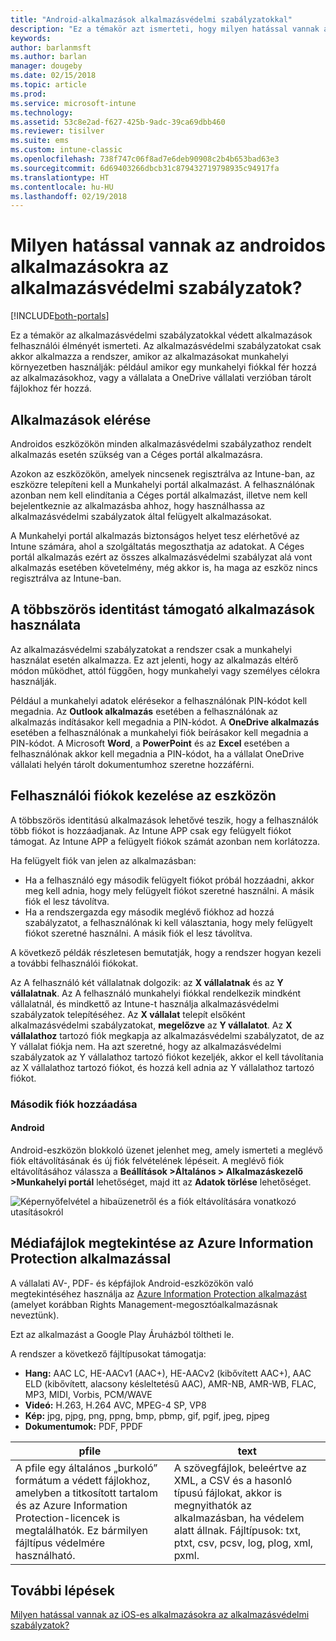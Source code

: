 ```yaml
---
title: "Android-alkalmazások alkalmazásvédelmi szabályzatokkal"
description: "Ez a témakör azt ismerteti, hogy milyen hatással vannak az alkalmazásokra az alkalmazásvédelmi szabályzatok."
keywords: 
author: barlanmsft
ms.author: barlan
manager: dougeby
ms.date: 02/15/2018
ms.topic: article
ms.prod: 
ms.service: microsoft-intune
ms.technology: 
ms.assetid: 53c8e2ad-f627-425b-9adc-39ca69dbb460
ms.reviewer: tisilver
ms.suite: ems
ms.custom: intune-classic
ms.openlocfilehash: 738f747c06f8ad7e6deb90908c2b4b653bad63e3
ms.sourcegitcommit: 6d69403266dbcb31c879432719798935c94917fa
ms.translationtype: HT
ms.contentlocale: hu-HU
ms.lasthandoff: 02/19/2018
---
```

# <a name="what-to-expect-when-your-android-app-is-managed-by-app-protection-policies"></a>Milyen hatással vannak az androidos alkalmazásokra az alkalmazásvédelmi szabályzatok?

[!INCLUDE[both-portals](./includes/note-for-both-portals.md)]

Ez a témakör az alkalmazásvédelmi szabályzatokkal védett alkalmazások felhasználói élményét ismerteti. Az alkalmazásvédelmi szabályzatokat csak akkor alkalmazza a rendszer, amikor az alkalmazásokat munkahelyi környezetben használják: például amikor egy munkahelyi fiókkal fér hozzá az alkalmazásokhoz, vagy a vállalata a OneDrive vállalati verzióban tárolt fájlokhoz fér hozzá.

##  <a name="access-apps"></a>Alkalmazások elérése

Androidos eszközökön minden alkalmazásvédelmi szabályzathoz rendelt alkalmazás esetén szükség van a Céges portál alkalmazásra.

Azokon az eszközökön, amelyek nincsenek regisztrálva az Intune-ban, az eszközre telepíteni kell a Munkahelyi portál alkalmazást. A felhasználónak azonban nem kell elindítania a Céges portál alkalmazást, illetve nem kell bejelentkeznie az alkalmazásba ahhoz, hogy használhassa az alkalmazásvédelmi szabályzatok által felügyelt alkalmazásokat.

A Munkahelyi portál alkalmazás biztonságos helyet tesz elérhetővé az Intune számára, ahol a szolgáltatás megoszthatja az adatokat. A Céges portál alkalmazás ezért az összes alkalmazásvédelmi szabályzat alá vont alkalmazás esetében követelmény, még akkor is, ha maga az eszköz nincs regisztrálva az Intune-ban.


##  <a name="use-apps-with-multi-identity-support"></a>A többszörös identitást támogató alkalmazások használata

Az alkalmazásvédelmi szabályzatokat a rendszer csak a munkahelyi használat esetén alkalmazza. Ez azt jelenti, hogy az alkalmazás eltérő módon működhet, attól függően, hogy munkahelyi vagy személyes célokra használják.

Például a munkahelyi adatok elérésekor a felhasználónak PIN-kódot kell megadnia. Az **Outlook alkalmazás** esetében a felhasználónak az alkalmazás indításakor kell megadnia a PIN-kódot. A **OneDrive alkalmazás** esetében a felhasználónak a munkahelyi fiók beírásakor kell megadnia a PIN-kódot. A Microsoft **Word**, a **PowerPoint** és az **Excel** esetében a felhasználónak akkor kell megadnia a PIN-kódot, ha a vállalat OneDrive vállalati helyén tárolt dokumentumhoz szeretne hozzáférni.

##  <a name="manage-user-accounts-on-the-device"></a>Felhasználói fiókok kezelése az eszközön

A többszörös identitású alkalmazások lehetővé teszik, hogy a felhasználók több fiókot is hozzáadjanak.  Az Intune APP csak egy felügyelt fiókot támogat.  Az Intune APP a felügyelt fiókok számát azonban nem korlátozza.

Ha felügyelt fiók van jelen az alkalmazásban:
*   Ha a felhasználó egy második felügyelt fiókot próbál hozzáadni, akkor meg kell adnia, hogy mely felügyelt fiókot szeretné használni.  A másik fiók el lesz távolítva.
*   Ha a rendszergazda egy második meglévő fiókhoz ad hozzá szabályzatot, a felhasználónak ki kell választania, hogy mely felügyelt fiókot szeretné használni.  A másik fiók el lesz távolítva.

A következő példák részletesen bemutatják, hogy a rendszer hogyan kezeli a további felhasználói fiókokat.

Az A felhasználó két vállalatnak dolgozik: az **X vállalatnak** és az **Y vállalatnak**. Az A felhasználó munkahelyi fiókkal rendelkezik mindként vállalatnál, és mindkettő az Intune-t használja alkalmazásvédelmi szabályzatok telepítéséhez. Az **X vállalat** telepít elsőként alkalmazásvédelmi szabályzatokat, **megelőzve** az **Y vállalatot**. Az **X vállalathoz** tartozó fiók megkapja az alkalmazásvédelmi szabályzatot, de az Y vállalat fiókja nem. Ha azt szeretné, hogy az alkalmazásvédelmi szabályzatok az Y vállalathoz tartozó fiókot kezeljék, akkor el kell távolítania az X vállalathoz tartozó fiókot, és hozzá kell adnia az Y vállalathoz tartozó fiókot.
### <a name="add-a-second-account"></a>Második fiók hozzáadása
####  <a name="android"></a>Android
Android-eszközön blokkoló üzenet jelenhet meg, amely ismerteti a meglévő fiók eltávolításának és új fiók felvételének lépéseit.  A meglévő fiók eltávolításához válassza a **Beállítások &gt;Általános &gt; Alkalmazáskezelő &gt;Munkahelyi portál** lehetőséget, majd itt az **Adatok törlése** lehetőséget.

![Képernyőfelvétel a hibaüzenetről és a fiók eltávolítására vonatkozó utasításokról](./media/Android_SwitchUser.png)

##  <a name="view-media-files-with-the-azure-information-protection-app"></a>Médiafájlok megtekintése az Azure Information Protection alkalmazással
A vállalati AV-, PDF- és képfájlok Android-eszközökön való megtekintéséhez használja az [Azure Information Protection alkalmazást](https://play.google.com/store/apps/details?id=com.microsoft.ipviewer) (amelyet korábban Rights Management-megosztóalkalmazásnak neveztünk).

Ezt az alkalmazást a Google Play Áruházból töltheti le.  

A rendszer a következő fájltípusokat támogatja:

* **Hang:** AAC LC, HE-AACv1 (AAC+), HE-AACv2 (kibővített AAC+), AAC ELD (kibővített, alacsony késleltetésű AAC), AMR-NB, AMR-WB, FLAC, MP3, MIDI, Vorbis, PCM/WAVE
* **Videó:** H.263, H.264 AVC, MPEG-4 SP, VP8
* **Kép:** jpg, pjpg, png, ppng, bmp, pbmp, gif, pgif, jpeg, pjpeg
* **Dokumentumok:** PDF, PPDF


|**pfile**|**text**|
|----|----|
|A pfile egy általános „burkoló” formátum a védett fájlokhoz, amelyben a titkosított tartalom és az Azure Information Protection-licencek is megtalálhatók. Ez bármilyen fájltípus védelmére használható.|A szövegfájlok, beleértve az XML, a CSV és a hasonló típusú fájlokat, akkor is megnyithatók az alkalmazásban, ha védelem alatt állnak. Fájltípusok: txt, ptxt, csv, pcsv, log, plog, xml, pxml.|

## <a name="next-steps"></a>További lépések
[Milyen hatással vannak az iOS-es alkalmazásokra az alkalmazásvédelmi szabályzatok?](end-user-mam-apps-ios.md)
